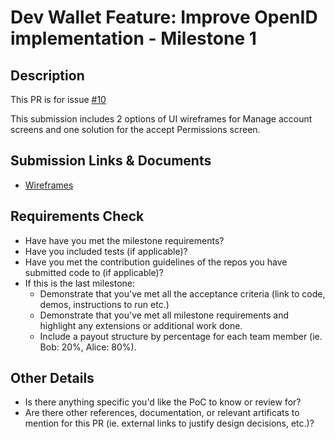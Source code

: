 # Dev Wallet Feature: Improve OpenID implementation - Milestone 1


## Description

This PR is for issue [#10](https://github.com/onflow/flip-fest/issues/10)

This submission includes 2 options of UI wireframes for Manage account screens and one solution for the accept
Permissions screen.

## Submission Links & Documents

- [Wireframes](https://www.figma.com/file/DaOZAuBIm5gfDPEg6fWhjQ/Untitled?node-id=0%3A1) 

## Requirements Check

- Have have you met the milestone requirements?
- Have you included tests (if applicable)?
- Have you met the contribution guidelines of the repos you have submitted code to (if applicable)?
- If this is the last milestone:
    - Demonstrate that you've met all the acceptance criteria (link to code, demos, instructions to run etc.)
    - Demonstrate that you've met all milestone requirements and highlight any extensions or additional work done.
    - Include a payout structure by percentage for each team member (ie. Bob: 20%, Alice: 80%). 

## Other Details

- Is there anything specific you'd like the PoC to know or review for?
- Are there other references, documentation, or relevant artificats to mention for this PR (ie. external links to justify design decisions, etc.)?

